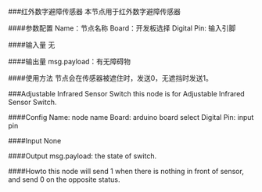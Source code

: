 ###红外数字避障传感器
本节点用于红外数字避障传感器

####参数配置
Name：节点名称
Board：开发板选择
Digital Pin: 输入引脚

####输入量
无

####输出量
msg.payload：有无障碍物

####使用方法
节点会在传感器被遮住时，发送0，无遮挡时发送1。

###Adjustable Infrared Sensor Switch
this node is for Adjustable Infrared Sensor Switch.

####Config
Name: node name
Board: arduino board select
Digital Pin: input pin

####Input
None

####Output
msg.payload: the state of switch.

####Howto
this node will send 1 when there is nothing in front of sensor, and send 0 on the opposite status.
